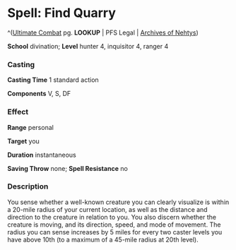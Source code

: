 # Spell: Find Quarry

^([Ultimate Combat][ss-find-quarry] pg. **LOOKUP** | PFS Legal | [Archives of Nehtys][sn-find-quarry])

**School** divination; **Level** hunter 4, inquisitor 4, ranger 4

### Casting

**Casting Time** 1 standard action  

**Components** V, S, DF

### Effect

**Range** personal  

**Target** you  

**Duration** instantaneous  

**Saving Throw** none; **Spell Resistance** no

### Description

You sense whether a well-known creature you can clearly visualize is within a 20-mile radius of your current location, as well as the distance and direction to the creature in relation to you. You also discern whether the creature is moving, and its direction, speed, and mode of movement. The radius you can sense increases by 5 miles for every two caster levels you have above 10th (to a maximum of a 45-mile radius at 20th level).

[ss-find-quarry]: http://paizo.com/pathfinderRPG/v57
[sn-find-quarry]: http://www.archivesofnethys.com/SpellDisplay.aspx?ItemName=Find%20Quarry